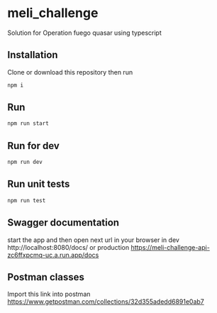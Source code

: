 # meli_challenge
Solution for Operation fuego quasar using typescript

## Installation
Clone or download this repository then run
```bash
npm i 
``` 

## Run
```bash
npm run start
``` 
## Run for dev
```bash
npm run dev
``` 

## Run unit tests
```bash
npm run test
``` 

## Swagger documentation
start the app and then open next url in your browser in dev http://localhost:8080/docs/ or production https://meli-challenge-api-zc6ffxpcmq-uc.a.run.app/docs

## Postman classes
Import this link into postman https://www.getpostman.com/collections/32d355adedd6891e0ab7


